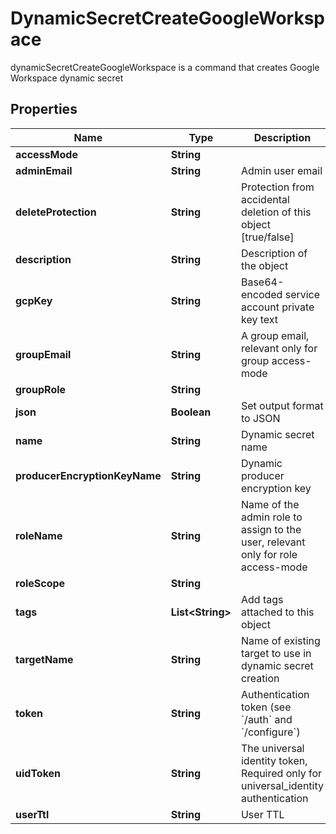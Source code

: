 

# DynamicSecretCreateGoogleWorkspace

dynamicSecretCreateGoogleWorkspace is a command that creates Google Workspace dynamic secret

## Properties

Name | Type | Description | Notes
------------ | ------------- | ------------- | -------------
**accessMode** | **String** |  | 
**adminEmail** | **String** | Admin user email | 
**deleteProtection** | **String** | Protection from accidental deletion of this object [true/false] |  [optional]
**description** | **String** | Description of the object |  [optional]
**gcpKey** | **String** | Base64-encoded service account private key text |  [optional]
**groupEmail** | **String** | A group email, relevant only for group access-mode |  [optional]
**groupRole** | **String** |  |  [optional]
**json** | **Boolean** | Set output format to JSON |  [optional]
**name** | **String** | Dynamic secret name | 
**producerEncryptionKeyName** | **String** | Dynamic producer encryption key |  [optional]
**roleName** | **String** | Name of the admin role to assign to the user, relevant only for role access-mode |  [optional]
**roleScope** | **String** |  |  [optional]
**tags** | **List&lt;String&gt;** | Add tags attached to this object |  [optional]
**targetName** | **String** | Name of existing target to use in dynamic secret creation |  [optional]
**token** | **String** | Authentication token (see &#x60;/auth&#x60; and &#x60;/configure&#x60;) |  [optional]
**uidToken** | **String** | The universal identity token, Required only for universal_identity authentication |  [optional]
**userTtl** | **String** | User TTL |  [optional]



